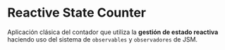 # Reactive State Counter

Aplicación clásica del contador que utiliza la **gestión de estado reactiva** haciendo uso del sistema de `observables` y `observadores` de JSM.
